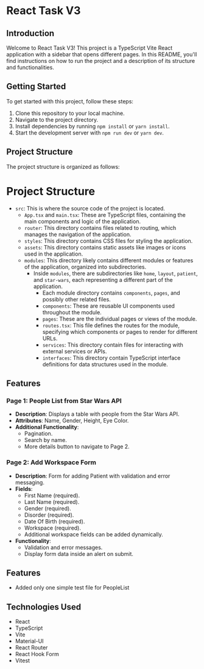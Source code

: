 # React Task V3

## Introduction

Welcome to React Task V3! This project is a TypeScript Vite React application with a sidebar that opens different pages. In this README, you'll find instructions on how to run the project and a description of its structure and functionalities.

## Getting Started

To get started with this project, follow these steps:

1. Clone this repository to your local machine.
2. Navigate to the project directory.
3. Install dependencies by running `npm install` or `yarn install`.
4. Start the development server with `npm run dev` or `yarn dev`.

## Project Structure

The project structure is organized as follows:

# Project Structure

- `src`: This is where the source code of the project is located.
  - `App.tsx` and `main.tsx`: These are TypeScript files, containing the main components and logic of the application.
  - `router`: This directory contains files related to routing, which manages the navigation of the application.
  - `styles`: This directory contains CSS files for styling the application.
  - `assets`: This directory contains static assets like images or icons used in the application.
  - `modules`: This directory likely contains different modules or features of the application, organized into subdirectories.
    - Inside `modules`, there are subdirectories like `home`, `layout`, `patient`, and `star-wars`, each representing a different part of the application.
      - Each module directory contains `components`, `pages`, and possibly other related files.
      - `components`: These are reusable UI components used throughout the module.
      - `pages`: These are the individual pages or views of the module.
      - `routes.tsx`: This file defines the routes for the module, specifying which components or pages to render for different URLs.
      - `services`: This directory contain files for interacting with external services or APIs.
      - `interfaces`: This directory contain TypeScript interface definitions for data structures used in the module.

## Features

### Page 1: People List from Star Wars API

- **Description**: Displays a table with people from the Star Wars API.
- **Attributes**: Name, Gender, Height, Eye Color.
- **Additional Functionality**:
  - Pagination.
  - Search by name.
  - More details button to navigate to Page 2.

### Page 2: Add Workspace Form

- **Description**: Form for adding Patient with validation and error messaging.
- **Fields**:
  - First Name (required).
  - Last Name (required).
  - Gender (required).
  - Disorder (required).
  - Date Of Birth (required).
  - Workspace (required).
  - Additional workspace fields can be added dynamically.
- **Functionality**:
  - Validation and error messages.
  - Display form data inside an alert on submit.
## Features
- Added only one simple test file for PeopleList

## Technologies Used

- React
- TypeScript
- Vite
- Material-UI
- React Router
- React Hook Form
- Vitest
